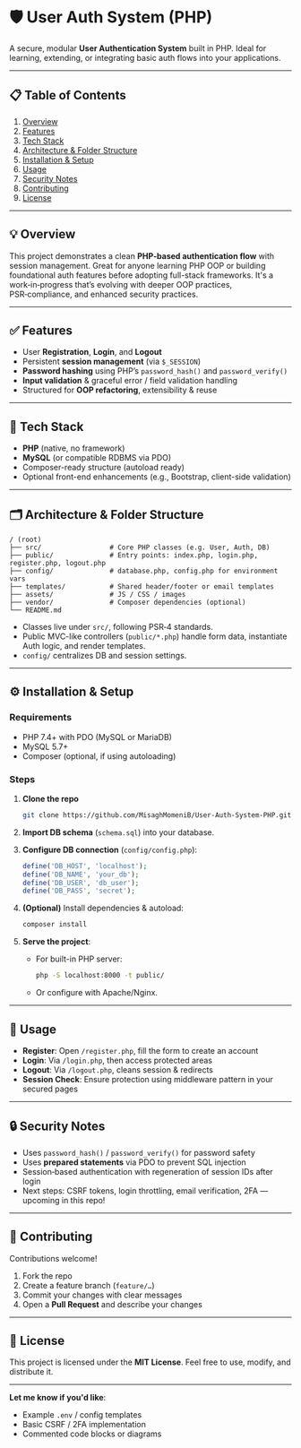 # 🛡️ User Auth System (PHP)

A secure, modular **User Authentication System** built in PHP. Ideal for learning, extending, or integrating basic auth flows into your applications.

---

## 📋 Table of Contents

1. [Overview](#overview)
2. [Features](#features)
3. [Tech Stack](#tech-stack)
4. [Architecture & Folder Structure](#architecture--folder-structure)
5. [Installation & Setup](#installation--setup)
6. [Usage](#usage)
7. [Security Notes](#security-notes)
8. [Contributing](#contributing)
9. [License](#license)

---

## 💡 Overview

This project demonstrates a clean **PHP‑based authentication flow** with session management. Great for anyone learning PHP OOP or building foundational auth features before adopting full-stack frameworks. It's a work‑in‑progress that’s evolving with deeper OOP practices, PSR‑compliance, and enhanced security practices.

---

## ✅ Features

* User **Registration**, **Login**, and **Logout**
* Persistent **session management** (via `$_SESSION`)
* **Password hashing** using PHP’s `password_hash()` and `password_verify()`
* **Input validation** & graceful error / field validation handling
* Structured for **OOP refactoring**, extensibility & reuse

---

## 🧠 Tech Stack

* **PHP** (native, no framework)
* **MySQL** (or compatible RDBMS via PDO)
* Composer-ready structure (autoload ready)
* Optional front-end enhancements (e.g., Bootstrap, client-side validation)

---

## 🗂️ Architecture & Folder Structure

```
/ (root)
├── src/                 # Core PHP classes (e.g. User, Auth, DB)
├── public/              # Entry points: index.php, login.php, register.php, logout.php
├── config/              # database.php, config.php for environment vars
├── templates/           # Shared header/footer or email templates
├── assets/              # JS / CSS / images
├── vendor/              # Composer dependencies (optional)
└── README.md
```

* Classes live under `src/`, following PSR‑4 standards.
* Public MVC-like controllers (`public/*.php`) handle form data, instantiate Auth logic, and render templates.
* `config/` centralizes DB and session settings.

---

## ⚙️ Installation & Setup

### Requirements

* PHP 7.4+ with PDO (MySQL or MariaDB)
* MySQL 5.7+
* Composer (optional, if using autoloading)

### Steps

1. **Clone the repo**

   ```bash
   git clone https://github.com/MisaghMomeniB/User-Auth-System-PHP.git
   ```
2. **Import DB schema** (`schema.sql`) into your database.
3. **Configure DB connection** (`config/config.php`):

   ```php
   define('DB_HOST', 'localhost');
   define('DB_NAME', 'your_db');
   define('DB_USER', 'db_user');
   define('DB_PASS', 'secret');
   ```
4. **(Optional)** Install dependencies & autoload:

   ```bash
   composer install
   ```
5. **Serve the project**:

   * For built-in PHP server:

     ```bash
     php -S localhost:8000 -t public/
     ```
   * Or configure with Apache/Nginx.

---

## 🚀 Usage

* **Register**: Open `/register.php`, fill the form to create an account
* **Login**: Via `/login.php`, then access protected areas
* **Logout**: Via `/logout.php`, cleans session & redirects
* **Session Check**: Ensure protection using middleware pattern in your secured pages

---

## 🔒 Security Notes

* Uses `password_hash()` / `password_verify()` for password safety
* Uses **prepared statements** via PDO to prevent SQL injection
* Session‑based authentication with regeneration of session IDs after login
* Next steps: CSRF tokens, login throttling, email verification, 2FA — upcoming in this repo!

---

## 🤝 Contributing

Contributions welcome!

1. Fork the repo
2. Create a feature branch (`feature/…`)
3. Commit your changes with clear messages
4. Open a **Pull Request** and describe your changes

---

## 📝 License

This project is licensed under the **MIT License**. Feel free to use, modify, and distribute it.

---

**Let me know if you'd like**:

* Example `.env` / config templates
* Basic CSRF / 2FA implementation
* Commented code blocks or diagrams
